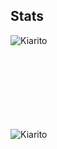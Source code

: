 ## Stats
<p><img align="left" src="https://github-readme-stats.vercel.app/api/top-langs?username=Kiarito&show_icons=true&locale=en&layout=compact&theme=react" alt="Kiarito" /></p><br><br><br><br><br><br><br><br>
<p><img align="left" src="https://github-readme-stats.vercel.app/api?username=Kiarito&show_icons=true&locale=en&theme=react" alt="Kiarito" /></p><br><br><br><br><br><br><br><br>
